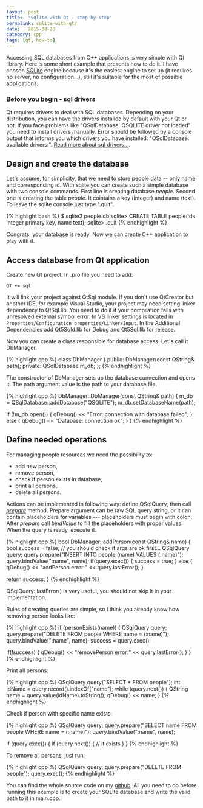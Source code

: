 ```yaml
---
layout: post
title:  "Sqlite with Qt - step by step"
permalink: sqlite-with-qt/
date:   2015-08-28
category: cpp
tags: [qt, how-to]
---
```

Accessing SQL databases from C++ applications is very simple with Qt library. Here is some short example that presents how to do it. I have chosen <a href="https://www.sqlite.org/" target="_blank">SQLite</a> engine because it's the easiest engine to set up (it requires no server, no configuration...), still it's suitable for the most of possible applications.

### Before you begin - sql drivers

Qt requires drivers to deal with SQL databases. Depending on your distribution, you can have the drivers installed by default with your Qt or not. If you face problems like "QSqlDatabase: QSQLITE driver not loaded" you need to install drivers manually. Error should be followed by a console output that informs you which drivers you have installed: "QSqlDatabase: available drivers:". <a href="http://doc.qt.io/qt-4.8/sql-driver.html" target="_blank">Read more about sql drivers...</a>. 

## Design and create the database

Let's assume, for simplicity, that we need to store people data -- only name and corresponding id. With sqlite you can create such a simple database with two console commands. First line is creating database <em>people</em>. Second one is creating the table <em>people</em>. It cointains a key (integer) and name (text). To leave the sqlite console just type ".quit".

{% highlight bash %}
$ sqlite3 people.db
sqlite> CREATE TABLE people(ids integer primary key, name text);
sqlite> .quit
{% endhighlight %}

Congrats, your database is ready. Now we can create C++ application to play with it.

## Access database from Qt application

Create new Qt project. In .pro file you need to add:

`QT += sql`

It will link your project against QtSql module. If you don't use QtCreator but another IDE, for example Visual Studio, your project may need setting linker dependency to QtSql.lib. You need to do it if your compilation fails with unresolved external symbol error. In VS linker settings is located in `Properties/Configuration properties/Linker/Input`. In the Additional Dependencies add Qt5Sqld.lib for Debug and Qt5Sql.lib for release.

Now you can create a class responsible for database access. Let's call it DbManager.

{% highlight cpp %}
class DbManager
{
public:
    DbManager(const QString& path);
private:
    QSqlDatabase m_db;
};
{% endhighlight %}

The constructor of DbManager sets up the database connection and opens it. The path argument value is the path to your database file.

{% highlight cpp %}
DbManager::DbManager(const QString& path)
{
   m_db = QSqlDatabase::addDatabase("QSQLITE");
   m_db.setDatabaseName(path);

   if (!m_db.open())
   {
      qDebug() << "Error: connection with database failed";
   }
   else
   {
      qDebug() << "Database: connection ok";
   }
}
{% endhighlight %}

## Define needed operations

For managing people resources we need the possibility to:
<ul>
	<li>add new person,</li>
	<li>remove person,</li>
	<li>check if person exists in database,</li>
	<li>print all persons,</li>
	<li>delete all persons.</li>
</ul>

Actions can be implemented in following way: define QSqlQuery, then call <a href="http://doc.qt.io/qt-5/qsqlquery.html#prepare" target="_blank"><em>prepare</em></a> method. Prepare argument can be raw SQL query string, or it can contain placeholders for variables --- placeholders must begin with colon. After <em>prepare</em> call <em><a href="http://doc.qt.io/qt-5/qsqlquery.html#bindValue" target="_blank">bindValue</a></em> to fill the placeholders with proper values. When the query is ready, execute it.

{% highlight cpp %}
bool DbManager::addPerson(const QString& name)
{
   bool success = false;
   // you should check if args are ok first...
   QSqlQuery query;
   query.prepare("INSERT INTO people (name) VALUES (:name)");
   query.bindValue(":name", name);
   if(query.exec())
   {
       success = true;
   }
   else
   {
        qDebug() << "addPerson error:"
                 << query.lastError();
   }

   return success;
}
{% endhighlight %}

QSqlQuery::lastError() is very useful, you should not skip it in your implementation. 

Rules of creating queries are simple, so I think you already know how removing person looks like:

{% highlight cpp %}
if (personExists(name))
{
   QSqlQuery query;
   query.prepare("DELETE FROM people WHERE name = (:name)");
   query.bindValue(":name", name);
   success = query.exec();

   if(!success)
   {
       qDebug() << "removePerson error:" 
                << query.lastError();
   }
}
{% endhighlight %}

Print all persons:

{% highlight cpp %}
QSqlQuery query("SELECT * FROM people");
int idName = query.record().indexOf("name");
while (query.next())
{
   QString name = query.value(idName).toString();
   qDebug() << name;
}
{% endhighlight %}

Check if person with specific name exists:

{% highlight cpp %}
QSqlQuery query;
query.prepare("SELECT name FROM people WHERE name = (:name)");
query.bindValue(":name", name);

if (query.exec())
{
   if (query.next())
   {
      // it exists
   }
}
{% endhighlight %}

To remove all persons, just run:

{% highlight cpp %}
QSqlQuery query;
query.prepare("DELETE FROM people");
query.exec();
{% endhighlight %}

You can find the whole source code on my <a href="https://github.com/katecpp/sql_with_qt" target="_blank">github</a>. All you need to do before running this example is to create your SQLite database and write the valid path to it in main.cpp.
